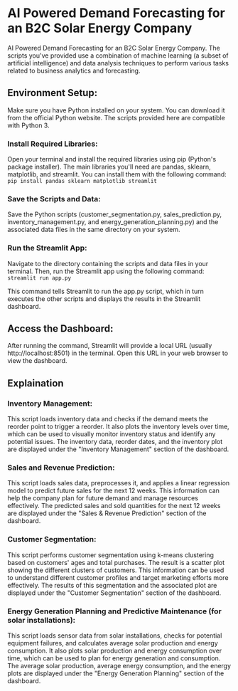 # AI Powered Demand Forecasting for an B2C Solar Energy Company
AI Powered Demand Forecasting for an B2C Solar Energy Company. 
The scripts you've provided use a combination of machine learning (a subset of artificial intelligence) and data analysis techniques to perform various tasks related to business analytics and forecasting. 

## Environment Setup:
Make sure you have Python installed on your system. You can download it from the official Python website. 
The scripts provided here are compatible with Python 3.

### Install Required Libraries:
Open your terminal and install the required libraries using pip (Python's package installer). The main libraries you'll need are pandas, sklearn, matplotlib, and streamlit. 
You can install them with the following command: `pip install pandas sklearn matplotlib streamlit`

### Save the Scripts and Data:
Save the Python scripts (customer_segmentation.py, sales_prediction.py, inventory_management.py, and energy_generation_planning.py) and the associated data files in the same directory on your system.

### Run the Streamlit App:
Navigate to the directory containing the scripts and data files in your terminal. Then, run the Streamlit app using the following command:
`streamlit run app.py`

This command tells Streamlit to run the app.py script, which in turn executes the other scripts and displays the results in the Streamlit dashboard.

## Access the Dashboard:
After running the command, Streamlit will provide a local URL (usually http://localhost:8501) in the terminal. Open this URL in your web browser to view the dashboard.

## Explaination
### Inventory Management:
This script loads inventory data and checks if the demand meets the reorder point to trigger a reorder. 
It also plots the inventory levels over time, which can be used to visually monitor inventory status and identify any potential issues. 
The inventory data, reorder dates, and the inventory plot are displayed under the "Inventory Management" section of the dashboard.

### Sales and Revenue Prediction:
This script loads sales data, preprocesses it, and applies a linear regression model to predict future sales for the next 12 weeks. 
This information can help the company plan for future demand and manage resources effectively. 
The predicted sales and sold quantities for the next 12 weeks are displayed under the "Sales & Revenue Prediction" section of the dashboard.

### Customer Segmentation:
This script performs customer segmentation using k-means clustering based on customers' ages and total purchases. 
The result is a scatter plot showing the different clusters of customers. This information can be used to understand different customer profiles and target marketing efforts more effectively. 
The results of this segmentation and the associated plot are displayed under the "Customer Segmentation" section of the dashboard.

### Energy Generation Planning and Predictive Maintenance (for solar installations):
This script loads sensor data from solar installations, checks for potential equipment failures, and calculates average solar production and energy consumption. 
It also plots solar production and energy consumption over time, which can be used to plan for energy generation and consumption. 
The average solar production, average energy consumption, and the energy plots are displayed under the "Energy Generation Planning" section of the dashboard.
